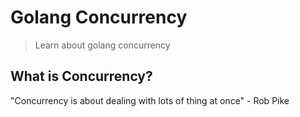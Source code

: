 # Golang Concurrency
> Learn about golang concurrency

## What is Concurrency?
"Concurrency is about dealing with lots of thing at once" - Rob Pike
